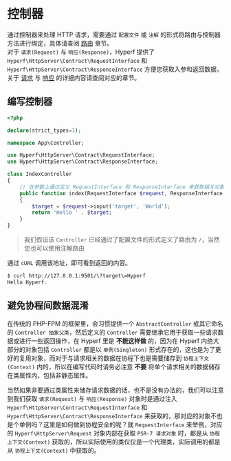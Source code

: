 # 控制器

通过控制器来处理 HTTP 请求，需要通过 `配置文件` 或 `注解` 的形式将路由与控制器方法进行绑定，具体请查阅 [路由](zh/router.md) 章节。   
对于 `请求(Request)` 与 `响应(Response)`，Hyperf 提供了 `Hyperf\HttpServer\Contract\RequestInterface` 和 `Hyperf\HttpServer\Contract\ResponseInterface` 方便您获取入参和返回数据，关于 [请求](zh/request.md) 与 [响应](zh/response.md) 的详细内容请查阅对应的章节。

## 编写控制器

```php
<?php

declare(strict_types=1);

namespace App\Controller;

use Hyperf\HttpServer\Contract\RequestInterface;
use Hyperf\HttpServer\Contract\ResponseInterface;

class IndexController
{
    // 在参数上通过定义 RequestInterface 和 ResponseInterface 来获取相关对象，对象会被依赖注入容器自动注入
    public function index(RequestInterface $request, ResponseInterface $response)
    {
        $target = $request->input('target', 'World');
        return 'Hello ' . $target;
    }
}
```

> 我们假设该 `Controller` 已经通过了配置文件的形式定义了路由为 `/`，当然您也可以使用注解路由

通过 `cURL` 调用该地址，即可看到返回的内容。

```bash
$ curl http://127.0.0.1:9501/\?target\=Hyperf
Hello Hyperf.
```

## 避免协程间数据混淆

在传统的 PHP-FPM 的框架里，会习惯提供一个 `AbstractController` 或其它命名的 `Controller 抽象父类`，然后定义的 `Controller` 需要继承它用于获取一些请求数据或进行一些返回操作，在 Hyperf 里是 **不能这样做** 的，因为在 Hyperf 内绝大部分的对象包括 `Controller` 都是以 `单例(Singleton)` 形式存在的，这也是为了更好的复用对象，而对于与请求相关的数据在协程下也是需要储存到 `协程上下文(Context)` 内的，所以在编写代码时请务必注意 **不要** 将单个请求相关的数据储存在类属性内，包括非静态属性。   

当然如果非要通过类属性来储存请求数据的话，也不是没有办法的，我们可以注意到我们获取 `请求(Request)` 与 `响应(Response)` 对象时是通过注入 `Hyperf\HttpServer\Contract\RequestInterface` 和 `Hyperf\HttpServer\Contract\ResponseInterface` 来获取的，那对应的对象不也是个单例吗？这里是如何做到协程安全的呢？就 `RequestInterface` 来举例，对应的 `Hyperf\HttpServer\Request` 对象内部在获取 `PSR-7 请求对象` 时，都是从 `协程上下文(Context)` 获取的，所以实际使用的类仅仅是一个代理类，实际调用的都是从 `协程上下文(Context)` 中获取的。